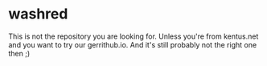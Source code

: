 # washred
This is not the repository you are looking for. Unless you're from kentus.net and you want to try our gerrithub.io. And it's still probably not the right one then ;)
